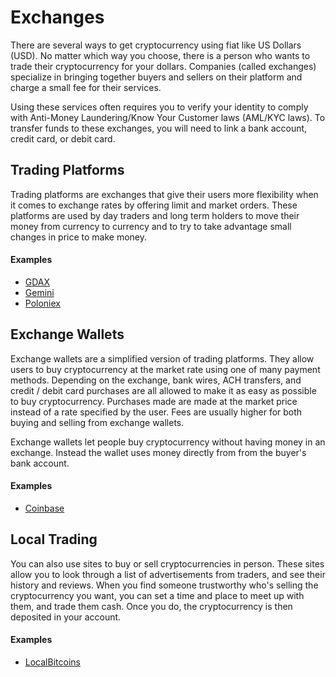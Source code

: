# Exchanges
There are several ways to get cryptocurrency using fiat like US Dollars (USD). No matter which way you choose, there is a person who wants to trade their cryptocurrency for your dollars. Companies (called exchanges) specialize in bringing together buyers and sellers on their platform and charge a small fee for their services.

Using these services often requires you to verify your identity to comply with Anti-Money Laundering/Know Your Customer laws (AML/KYC laws). To transfer funds to these exchanges, you will need to link a bank account, credit card, or debit card.

## Trading Platforms
Trading platforms are exchanges that give their users more flexibility when it comes to exchange rates by offering limit and market orders. These platforms are used by day traders and long term holders to move their money from currency to currency and to try to take advantage small changes in price to make money.

#### Examples
- [GDAX](https://gdax.com)
- [Gemini](https://gemini.com)
- [Poloniex](https://poloniex.com)

## Exchange Wallets
Exchange wallets are a simplified version of trading platforms. They allow users to buy cryptocurrency at the market rate using one of many payment methods. Depending on the exchange, bank wires, ACH transfers, and credit / debit card purchases are all allowed to make it as easy as possible to buy cryptocurrency. Purchases made are made at the market price instead of a rate specified by the user. Fees are usually higher for both buying and selling from exchange wallets.

Exchange wallets let people buy cryptocurrency without having money in an exchange. Instead the wallet uses money directly from from the buyer's bank account.

#### Examples
- [Coinbase](https://coinbase.com)

## Local Trading
You can also use sites to buy or sell cryptocurrencies in person. These sites allow you to look through a list of advertisements from traders, and see their history and reviews. When you find someone trustworthy who's selling the cryptocurrency you want, you can set a time and place to meet up with them, and trade them cash. Once you do, the cryptocurrency is then deposited in your account.

#### Examples
- [LocalBitcoins](https://localbitcoins.com)

